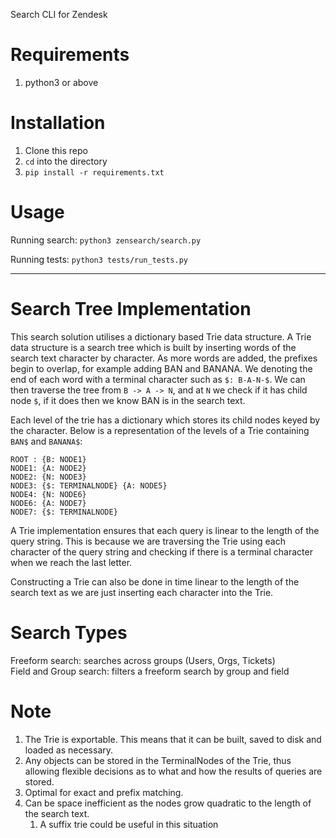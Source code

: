 
Search CLI for Zendesk 

# Requirements
1. python3 or above

# Installation
1. Clone this repo
2. `cd` into the directory
3. `pip install -r requirements.txt`

# Usage
Running search:
`python3 zensearch/search.py`

Running tests:
`python3 tests/run_tests.py`

---

# Search Tree Implementation
This search solution utilises a dictionary based Trie data structure.
A Trie data structure is a search tree which is built by inserting words of the search text character by character. As more words are added, the prefixes begin to overlap, for example adding BAN and BANANA. We denoting the end of each word with a terminal character such as `$: B-A-N-$`. We can then traverse the tree from `B -> A -> N`, and at `N` we check if it has child node `$`, if it does then we know BAN is in the search text. 

Each level of the trie has a dictionary which stores its child nodes keyed by the character.
Below is a representation of the levels of a Trie containing `BAN$` and `BANANA$`:
```
ROOT : {B: NODE1}  
NODE1: {A: NODE2}  
NODE2: {N: NODE3}  
NODE3: {$: TERMINALNODE} {A: NODE5}  
NODE4: {N: NODE6}  
NODE6: {A: NODE7}  
NODE7: {$: TERMINALNODE}  
```

A Trie implementation ensures that each query is linear to the length of the query string. This is because we are traversing the Trie using each character of the query string and checking if there is a terminal character when we reach the last letter.

Constructing a Trie can also be done in time linear to the length of the search text as we are just inserting each character into the Trie.

# Search Types
Freeform search: searches across groups (Users, Orgs, Tickets)  
Field and Group search: filters a freeform search by group and field

# Note
1. The Trie is exportable. This means that it can be built, saved to disk and loaded as necessary.
2. Any objects can be stored in the TerminalNodes of the Trie, thus allowing flexible decisions as to what and how
   the results of queries are stored.
3. Optimal for exact and prefix matching.
4. Can be space inefficient as the nodes grow quadratic to the length of the search text.
   1. A suffix trie could be useful in this situation
   




